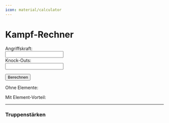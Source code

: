 ```yaml
---
icon: material/calculator
---
```


# Kampf-Rechner


<form id="valuesForm">
    <label for="angriffskraft">Angriffskraft:</label><br>
    <input type="number" id="angriffskraft" name="angriffskraft" max="80000000" step="any" required><br>
    <label for="ko">Knock-Outs:</label><br>
    <input type="number" id="ko" name="ko" max="1000" required><br>

  <button type="submit">Berechnen</button>
</form>

<div class="results-container">
  <p id="fight-result">Ohne Elemente:</p>
  <p id="fight-result-ele-plus">Mit Element-Vorteil:</p>
</div>

<hr>

### Truppenstärken

<div class="sheet-container" data-range="truppen!A1:H45" data-ignore="1,2,4" data-sort-numeric="1,2,3,4,5,6,7"></div>


